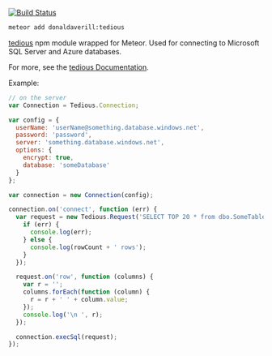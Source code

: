 [![Build Status](https://travis-ci.org/donaldaverill/meteor-package-tedious.svg?branch=master)](https://travis-ci.org/donaldaverill/meteor-package-tedious)
```bash
meteor add donaldaverill:tedious
```
[tedious](https://www.npmjs.org/package/tedious) npm module wrapped for Meteor. Used for connecting to Microsoft SQL Server and Azure databases.

For more, see the [tedious Documentation](http://pekim.github.io/tedious/index.html).

Example:
```javascript
// on the server
var Connection = Tedious.Connection;

var config = {
  userName: 'userName@something.database.windows.net',
  password: 'password',
  server: 'something.database.windows.net',
  options: {
    encrypt: true,
    database: 'someDatabase'
  }
};

var connection = new Connection(config);

connection.on('connect', function (err) {
  var request = new Tedious.Request('SELECT TOP 20 * from dbo.SomeTable', function (err, rowCount) {
    if (err) {
      console.log(err);
    } else {
      console.log(rowCount + ' rows');
    }
  });

  request.on('row', function (columns) {
    var r = '';
    columns.forEach(function (column) {
      r = r + ' ' + column.value;
    });
    console.log('\n ', r);
  });

  connection.execSql(request);
});
```
